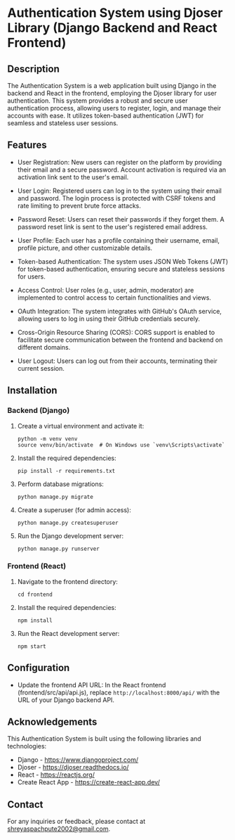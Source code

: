 # Authentication System using Djoser Library (Django Backend and React Frontend)

## Description

The Authentication System is a web application built using Django in the backend and React in the frontend, employing the Djoser library for user authentication. This system provides a robust and secure user authentication process, allowing users to register, login, and manage their accounts with ease. It utilizes token-based authentication (JWT) for seamless and stateless user sessions.

## Features

- User Registration: New users can register on the platform by providing their email and a secure password. Account activation is required via an activation link sent to the user's email.

- User Login: Registered users can log in to the system using their email and password. The login process is protected with CSRF tokens and rate limiting to prevent brute force attacks.

- Password Reset: Users can reset their passwords if they forget them. A password reset link is sent to the user's registered email address.

- User Profile: Each user has a profile containing their username, email, profile picture, and other customizable details.

- Token-based Authentication: The system uses JSON Web Tokens (JWT) for token-based authentication, ensuring secure and stateless sessions for users.

- Access Control: User roles (e.g., user, admin, moderator) are implemented to control access to certain functionalities and views.

- OAuth Integration: The system integrates with GitHub's OAuth service, allowing users to log in using their GitHub credentials securely.

- Cross-Origin Resource Sharing (CORS): CORS support is enabled to facilitate secure communication between the frontend and backend on different domains.

- User Logout: Users can log out from their accounts, terminating their current session.

## Installation

### Backend (Django)

1. Create a virtual environment and activate it:

   ```
   python -m venv venv
   source venv/bin/activate  # On Windows use `venv\Scripts\activate`
   ```

2. Install the required dependencies:

   ```
   pip install -r requirements.txt
   ```

3. Perform database migrations:

   ```
   python manage.py migrate
   ```

4. Create a superuser (for admin access):

   ```
   python manage.py createsuperuser
   ```

5. Run the Django development server:

   ```
   python manage.py runserver
   ```

### Frontend (React)

1. Navigate to the frontend directory:

   ```
   cd frontend
   ```

2. Install the required dependencies:

   ```
   npm install
   ```

3. Run the React development server:

   ```
   npm start
   ```

## Configuration

- Update the frontend API URL: In the React frontend (frontend/src/api/api.js), replace `http://localhost:8000/api/` with the URL of your Django backend API.

## Acknowledgements

This Authentication System is built using the following libraries and technologies:

- Django - https://www.djangoproject.com/
- Djoser - https://djoser.readthedocs.io/
- React - https://reactjs.org/
- Create React App - https://create-react-app.dev/

## Contact

For any inquiries or feedback, please contact at shreyaspachpute2002@gmail.com.
